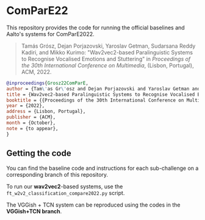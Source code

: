 # ComParE22
This repository provides the code for running the official baselines and Aalto's systems for ComParE2022.

> Tamás Grósz, Dejan Porjazovski, Yaroslav Getman, Sudarsana Reddy Kadiri, and Mikko Kurimo: "Wav2vec2-based Paralinguistic
Systems to Recognise Vocalised Emotions and Stuttering" in *Proceedings of the 30th International Conference on Multimedia*, (Lisbon, Portugal), ACM, 2022.

```bibtex
@inproceedings{Grosz22ComParE,
author = {Tam\'as Gr\'osz and Dejan Porjazovski and Yaroslav Getman and Sudarsana Reddy Kadiri and Mikko Kurimo},
title = {Wav2vec2-based Paralinguistic Systems to Recognise Vocalised Emotions and Stuttering},
booktitle = {{Proceedings of the 30th International Conference on Multimedia}},
year = {2022},
address = {Lisbon, Portugal},
publisher = {ACM},
month = {October},
note = {to appear},
}
```

## Getting the code
You can find the baseline code and instructions for each sub-challenge on a corresponding branch of this repository. 

To run our **wav2vec2**-based systems, use the `ft_w2v2_classification_compare2022.py` script. 

The VGGish + TCN system can be reproduced using the codes in the **VGGish+TCN branch**.


